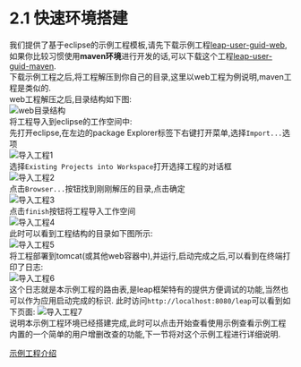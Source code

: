 2.1 快速环境搭建
================

我们提供了基于eclipse的示例工程模板,请先下载示例工程[leap-user-guid-web](download/leap-user-guid-web.zip),如果你比较习惯使用**maven环境**进行开发的话,可以下载这个工程[leap-user-guid-maven](download/leap-user-guid-maven.zip).  
下载示例工程之后,将工程解压到你自己的目录,这里以web工程为例说明,maven工程是类似的.  
web工程解压之后,目录结构如下图:  
![web目录结构](img/construction/web-filesystem.png)  
将工程导入到eclipse的工作空间中:  
先打开eclipse,在左边的package Explorer标签下右键打开菜单,选择`Import...`选项  
![导入工程1](img/construction/import-web-1.png)  
选择`Existing Projects into Workspace`打开选择工程的对话框  
![导入工程2](img/construction/import-web-2.png)  
点击`Browser...`按钮找到刚刚解压的目录,点击确定  
![导入工程3](img/construction/import-web-3.png)  
点击`finish`按钮将工程导入工作空间  
![导入工程4](img/construction/import-web-4.png)  
此时可以看到工程结构的目录如下图所示:  
![导入工程5](img/construction/import-web-5.png)  
将工程部署到tomcat(或其他web容器中),并运行,启动完成之后,可以看到在终端打印了日志:  
![导入工程6](img/construction/import-web-6.png)  
这个日志就是本示例工程的路由表,是leap框架特有的提供方便调试的功能,当然也可以作为应用启动完成的标识.
此时访问`http://localhost:8080/leap`可以看到如下页面:
![导入工程7](img/construction/import-web-7.png)  
说明本示例工程环境已经搭建完成,此时可以点击开始查看使用示例查看示例工程内置的一个简单的用户增删改查的功能,下一节将对这个示例工程进行详细说明.

[示例工程介绍](introduce.md)
